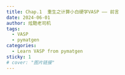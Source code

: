 ```yaml
---
title: Chap.1  重生之计算小白硬学VASP —— 前言
date: 2024-06-01
author: 炫酷老司机
tags:
  - VASP
  - pymatgen
categories:
  - Learn VASP from pymatgen
sticky: 1
# cover: "图片链接"
---
```



